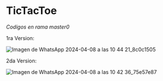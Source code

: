 # TicTacToe


*Codigos en rama master0*


1ra Version:

![Imagen de WhatsApp 2024-04-08 a las 10 44 21_8c0c1505](https://github.com/mt888ortega/TicTacToe/assets/146996107/96604a46-3572-4571-93bc-3c45ebd1e44f)


2da Version:

![Imagen de WhatsApp 2024-04-08 a las 10 42 36_75e57e87](https://github.com/mt888ortega/TicTacToe/assets/146996107/445de6d2-b658-4dbd-b94e-ce08b6ca404a)

